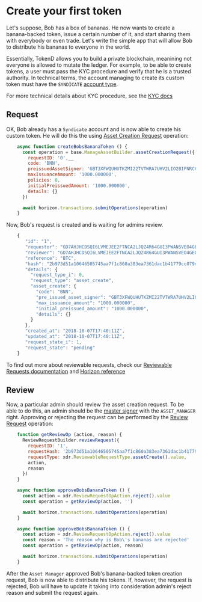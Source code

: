 # Create your first token

Let's suppose, Bob has a box of bananas. He now wants to create a banana-backed token, issue a certain number of it, and start sharing them with everybody or even trade. Let's write the simple app that will allow Bob to distribute his bananas to everyone in the world.

Essentially, TokenD allows you to build a private blockchain, meanining not everyone is allowed to mutate the ledger. For example, to be able to create tokens, a user must pass the KYC procedure and verify that he is a trusted authority. In technical terms, the account managing to create its custom token must have the `SYNDICATE` [account type](../technical-details/key-entities/accounts.md#account-type).

For more technical details about KYC procedure, see the [KYC docs](kyc.md)

## Request

OK, Bob already has a `Syndicate` account and is now able to create his custom token. He will do this the using [Asset Creation Request](../technical-details/reviewable-requests/request_asset.md) operation:

```javascript
    async function createBobsBananaToken () {
      const operation = base.ManageAssetBuilder.assetCreationRequest({
        requestID: '0',__
        code: 'BNN',
        preissuedAssetSigner: 'GBT3XFWQUHUTKZMI22TVTWRA7UHV2LIO2BIFNRCH3CXWPYVYPTMXMDGC',
        maxIssuanceAmount: '1000.000000',
        policies: 0,
        initialPreissuedAmount: '1000.000000',
        details: {}
      })

      await horizon.transactions.submitOperations(operation)
    }
```

Now, Bob's request is created and is waiting for admins review.

```javascript
    {
       "id": "1",
       "requestor": "GD7AHJHCDSQI6LVMEJEE2FTNCA2LJQZ4R64GUI3PWANSVEO4GEOWB636",
       "reviewer": "GD7AHJHCDSQI6LVMEJEE2FTNCA2LJQZ4R64GUI3PWANSVEO4GEOWB636",
       "reference": "BTC",
       "hash": "2b973d51a10646505745aa7f1c860a383ea7361dac1b41779cc079dc385870dc",
       "details": {
         "request_type_i": 0,
         "request_type": "asset_create",
         "asset_create": {
           "code": "BNN",
           "pre_issued_asset_signer": "GBT3XFWQUHUTKZMI22TVTWRA7UHV2LIO2BIFNRCH3CXWPYVYPTMXMDGC",
           "max_issuance_amount": "1000.000000",
           "initial_preissued_amount": "1000.000000",
           "details": {}
         }
       },
       "created_at": "2018-10-07T17:40:11Z",
       "updated_at": "2018-10-07T17:40:11Z",
       "request_state_i": 1,
       "request_state": "pending"
    }
```

To find out more about reviewable requests, check our [Reviewable Requests documentation](../technical-details/reviewable-requests/request_asset.md) and [Horizon reference](https://tokend.gitlab.io/docs/#reviewable-requests)

## Review

Now, a particular admin should review the asset creation request. To be able to do this, an admin should be the [master signer](../technical-details/key-entities/signer.md) with the `ASSET_MANAGER` right. Approving or rejecting the request can be performed by the [Review Request](../technical-details/reviewable-requests/review.md) operation:

```javascript
    function getReviewOp (action, reason) {
      ReviewRequestBuilder.reviewRequest({
        requestID: '1',
        requestHash: '2b973d51a10646505745aa7f1c860a383ea7361dac1b41779cc079dc385870dc',
        requestType: xdr.ReviewableRequestType.assetCreate().value,
        action,
        reason
      })
    }

    async function approveBobsBananaToken () {
      const action = xdr.ReviewRequestOpAction.reject().value
      const operation = getReviewOp(action, '')

      await horizon.transactions.submitOperations(operation)
    }

    async function approveBobsBananaToken () {
      const action = xdr.ReviewRequestOpAction.reject().value
      const reason = 'The reason why is Bob\'s bananas are rejected'
      const operation = getReviewOp(action, reason)

      await horizon.transactions.submitOperations(operation)
    }
```

After the `Asset Manager` approved Bob's banana-backed token creation request, Bob is now able to distribute his tokens. If, however, the request is rejected, Bob will have to update it taking into consideration admin's reject reason and submit the request again.

